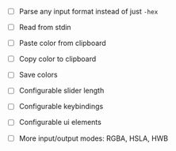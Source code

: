 - [ ] Parse any input format instead of just `-hex`
- [ ] Read from stdin

- [ ] Paste color from clipboard
- [ ] Copy color to clipboard
- [ ] Save colors

- [ ] Configurable slider length
- [ ] Configurable keybindings
- [ ] Configurable ui elements

- [ ] More input/output modes: RGBA, HSLA, HWB
